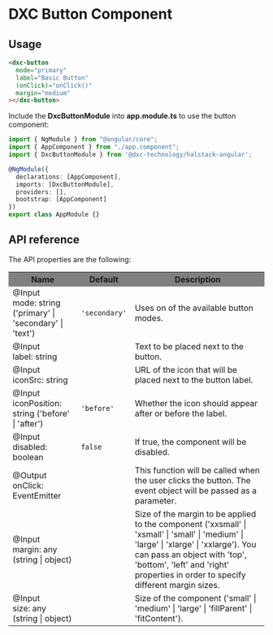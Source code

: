 # DXC Button Component

## Usage

```html
<dxc-button
  mode="primary"
  label="Basic Button"
  (onClick)="onClick()"
  margin="medium"
></dxc-button>
```

Include the **DxcButtonModule** into **app.module.ts** to use the button component:

```ts
import { NgModule } from "@angular/core";
import { AppComponent } from "./app.component";
import { DxcButtonModule } from '@dxc-technology/halstack-angular';

@NgModule({
  declarations: [AppComponent],
  imports: [DxcButtonModule],
  providers: [],
  bootstrap: [AppComponent]
})
export class AppModule {}
```

## API reference

The API properties are the following:

<table>
    <tr style="background-color: grey">
      <th>Name</th>
      <th>Default</th>
      <th>Description</th>
    </tr>
    <tr>
      <td>@Input<br>mode: string ('primary' | 'secondary' | 'text')</td>
      <td>
        <code>'secondary'</code>
      </td>
      <td>Uses on of the available button modes.</td>
    </tr>
    <tr>
      <td>@Input<br>label: string</td>
      <td></td>
      <td>Text to be placed next to the button.</td>
    </tr>
    <tr>
      <td>@Input<br>iconSrc: string</td>
      <td></td>
      <td>URL of the icon that will be placed next to the button label.</td>
    </tr>
    <tr>
      <td>@Input<br>iconPosition: string ('before' | 'after')</td>
      <td>
        <code>'before'</code>
      </td>
      <td>Whether the icon should appear after or before the label.</td>
    </tr>
    <tr>
      <td>@Input<br>disabled: boolean</td>
      <td>
        <code>false</code>
      </td>
      <td>If true, the component will be disabled.</td>
    </tr>
    <tr>
      <td>@Output<br>onClick: EventEmitter</td>
      <td></td>
      <td>
        This function will be called when the user clicks the button. The
        event object will be passed as a parameter.
      </td>
    </tr>
    <tr>
      <td>@Input<br>margin: any (string | object)</td>
      <td></td>
      <td>
        Size of the margin to be applied to the component ('xxsmall' |
        'xsmall' | 'small' | 'medium' | 'large' | 'xlarge' | 'xxlarge'). You
        can pass an object with 'top', 'bottom', 'left' and 'right' properties
        in order to specify different margin sizes.
      </td>
    </tr>
    <tr>
      <td>@Input<br>size: any (string | object)</td>
      <td></td>
      <td>
        Size of the component ('small' | 'medium' | 'large' | 'fillParent' |
        'fitContent').
      </td>
    </tr>
</table>
